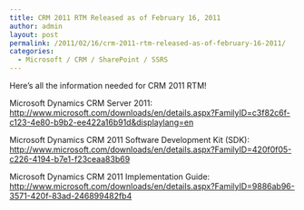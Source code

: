 ```yaml
---
title: CRM 2011 RTM Released as of February 16, 2011
author: admin
layout: post
permalink: /2011/02/16/crm-2011-rtm-released-as-of-february-16-2011/
categories:
  - Microsoft / CRM / SharePoint / SSRS
---
```



Here’s all the information needed for CRM 2011 RTM!

Microsoft Dynamics CRM Server 2011:  
http://www.microsoft.com/downloads/en/details.aspx?FamilyID=c3f82c6f-c123-4e80-b9b2-ee422a16b91d&displaylang=en

Microsoft Dynamics CRM 2011 Software Development Kit (SDK):  
http://www.microsoft.com/downloads/en/details.aspx?FamilyID=420f0f05-c226-4194-b7e1-f23ceaa83b69

Microsoft Dynamics CRM 2011 Implementation Guide:  
http://www.microsoft.com/downloads/en/details.aspx?FamilyID=9886ab96-3571-420f-83ad-246899482fb4
